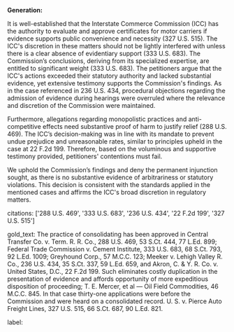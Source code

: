 **Generation:**

It is well-established that the Interstate Commerce Commission (ICC) has the authority to evaluate and approve certificates for motor carriers if evidence supports public convenience and necessity (327 U.S. 515). The ICC's discretion in these matters should not be lightly interfered with unless there is a clear absence of evidentiary support (333 U.S. 683). The Commission’s conclusions, deriving from its specialized expertise, are entitled to significant weight (333 U.S. 683). The petitioners argue that the ICC's actions exceeded their statutory authority and lacked substantial evidence, yet extensive testimony supports the Commission's findings. As in the case referenced in 236 U.S. 434, procedural objections regarding the admission of evidence during hearings were overruled where the relevance and discretion of the Commission were maintained.

Furthermore, allegations regarding monopolistic practices and anti-competitive effects need substantive proof of harm to justify relief (288 U.S. 469). The ICC’s decision-making was in line with its mandate to prevent undue prejudice and unreasonable rates, similar to principles upheld in the case at 22 F.2d 199. Therefore, based on the voluminous and supportive testimony provided, petitioners' contentions must fail.

We uphold the Commission’s findings and deny the permanent injunction sought, as there is no substantive evidence of arbitrariness or statutory violations. This decision is consistent with the standards applied in the mentioned cases and affirms the ICC's broad discretion in regulatory matters.

citations: ['288 U.S. 469', '333 U.S. 683', '236 U.S. 434', '22 F.2d 199', '327 U.S. 515']

gold_text: The practice of consolidating has been approved in Central Transfer Co. v. Term. R. R. Co., 288 U.S. 469, 53 S.Ct. 444, 77 L.Ed. 899; Federal Trade Commission v. Cement Institute, 333 U.S. 683, 68 S.Ct. 793, 92 L.Ed. 1009; Greyhound Corp., 57 M.C.C. 123; Meeker v. Lehigh Valley R. Co., 236 U.S. 434, 35 S.Ct. 337, 59 L.Ed. 659, and Akron, C. & Y. R. Co. v. United States, D.C., 22 F.2d 199. Such eliminates costly duplication in the presentation of evidence and affords opportunity of more expeditious disposition of proceeding; T. E. Mercer, et al — Oil Field Commodities, 46 M.C.C. 845. In that case thirty-one applications were before the Commission and were heard on a consolidated record. U. S. v. Pierce Auto Freight Lines, 327 U.S. 515, 66 S.Ct. 687, 90 L.Ed. 821.

label: 